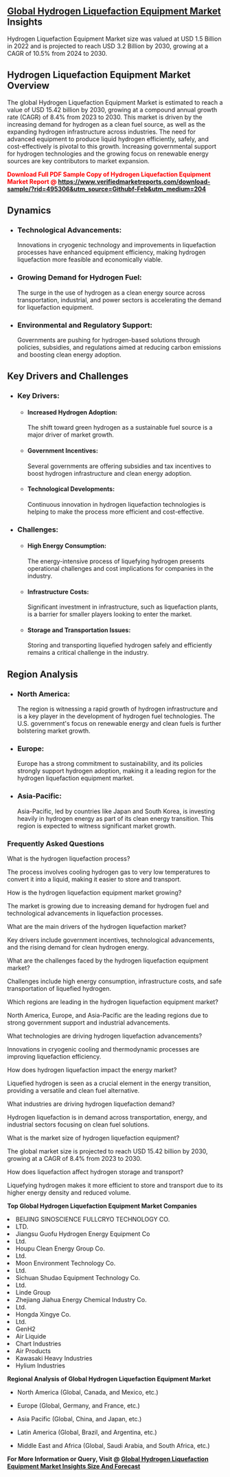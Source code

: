 <h2><a href="https://www.verifiedmarketreports.com/download-sample/?rid=495306&amp;utm_source=Githubf&amp;utm_medium=204" target="_blank">Global Hydrogen Liquefaction Equipment Market</a> Insights</h2><p>Hydrogen Liquefaction Equipment Market size was valued at USD 1.5 Billion in 2022 and is projected to reach USD 3.2 Billion by 2030, growing at a CAGR of 10.5% from 2024 to 2030.</p><p> <h2>Hydrogen Liquefaction Equipment Market Overview</h2> <p>The global Hydrogen Liquefaction Equipment Market is estimated to reach a value of USD 15.42 billion by 2030, growing at a compound annual growth rate (CAGR) of 8.4% from 2023 to 2030. This market is driven by the increasing demand for hydrogen as a clean fuel source, as well as the expanding hydrogen infrastructure across industries. The need for advanced equipment to produce liquid hydrogen efficiently, safely, and cost-effectively is pivotal to this growth. Increasing governmental support for hydrogen technologies and the growing focus on renewable energy sources are key contributors to market expansion.</p> <p><strong><p><span class=""><span style="color: #ff0000;"><strong>Download Full PDF Sample Copy of Hydrogen Liquefaction Equipment Market Report</strong> @ </span><a href="https://www.verifiedmarketreports.com/download-sample/?rid=495306&amp;utm_source=Githubf-Feb&amp;utm_medium=204" target="_blank">https://www.verifiedmarketreports.com/download-sample/?rid=495306&amp;utm_source=Githubf-Feb&amp;utm_medium=204</a></span></p></strong></p> <h2>Dynamics</h2> <ul> <li><h3>Technological Advancements:</h3> Innovations in cryogenic technology and improvements in liquefaction processes have enhanced equipment efficiency, making hydrogen liquefaction more feasible and economically viable.</li> <li><h3>Growing Demand for Hydrogen Fuel:</h3> The surge in the use of hydrogen as a clean energy source across transportation, industrial, and power sectors is accelerating the demand for liquefaction equipment.</li> <li><h3>Environmental and Regulatory Support:</h3> Governments are pushing for hydrogen-based solutions through policies, subsidies, and regulations aimed at reducing carbon emissions and boosting clean energy adoption.</li> </ul> <h2>Key Drivers and Challenges</h2> <ul> <li><h3>Key Drivers:</h3> <ul> <li><h4>Increased Hydrogen Adoption:</h4> The shift toward green hydrogen as a sustainable fuel source is a major driver of market growth.</li> <li><h4>Government Incentives:</h4> Several governments are offering subsidies and tax incentives to boost hydrogen infrastructure and clean energy adoption.</li> <li><h4>Technological Developments:</h4> Continuous innovation in hydrogen liquefaction technologies is helping to make the process more efficient and cost-effective.</li> </ul> </li> <li><h3>Challenges:</h3> <ul> <li><h4>High Energy Consumption:</h4> The energy-intensive process of liquefying hydrogen presents operational challenges and cost implications for companies in the industry.</li> <li><h4>Infrastructure Costs:</h4> Significant investment in infrastructure, such as liquefaction plants, is a barrier for smaller players looking to enter the market.</li> <li><h4>Storage and Transportation Issues:</h4> Storing and transporting liquefied hydrogen safely and efficiently remains a critical challenge in the industry.</li> </ul> </li> </ul> <h2>Region Analysis</h2> <ul> <li><h3>North America:</h3> The region is witnessing a rapid growth of hydrogen infrastructure and is a key player in the development of hydrogen fuel technologies. The U.S. government's focus on renewable energy and clean fuels is further bolstering market growth.</li> <li><h3>Europe:</h3> Europe has a strong commitment to sustainability, and its policies strongly support hydrogen adoption, making it a leading region for the hydrogen liquefaction equipment market.</li> <li><h3>Asia-Pacific:</h3> Asia-Pacific, led by countries like Japan and South Korea, is investing heavily in hydrogen energy as part of its clean energy transition. This region is expected to witness significant market growth.</li> </ul> <h3>Frequently Asked Questions</h3> <p>What is the hydrogen liquefaction process?</p> <p>The process involves cooling hydrogen gas to very low temperatures to convert it into a liquid, making it easier to store and transport.</p> <p>How is the hydrogen liquefaction equipment market growing?</p> <p>The market is growing due to increasing demand for hydrogen fuel and technological advancements in liquefaction processes.</p> <p>What are the main drivers of the hydrogen liquefaction market?</p> <p>Key drivers include government incentives, technological advancements, and the rising demand for clean hydrogen energy.</p> <p>What are the challenges faced by the hydrogen liquefaction equipment market?</p> <p>Challenges include high energy consumption, infrastructure costs, and safe transportation of liquefied hydrogen.</p> <p>Which regions are leading in the hydrogen liquefaction equipment market?</p> <p>North America, Europe, and Asia-Pacific are the leading regions due to strong government support and industrial advancements.</p> <p>What technologies are driving hydrogen liquefaction advancements?</p> <p>Innovations in cryogenic cooling and thermodynamic processes are improving liquefaction efficiency.</p> <p>How does hydrogen liquefaction impact the energy market?</p> <p>Liquefied hydrogen is seen as a crucial element in the energy transition, providing a versatile and clean fuel alternative.</p> <p>What industries are driving hydrogen liquefaction demand?</p> <p>Hydrogen liquefaction is in demand across transportation, energy, and industrial sectors focusing on clean fuel solutions.</p> <p>What is the market size of hydrogen liquefaction equipment?</p> <p>The global market size is projected to reach USD 15.42 billion by 2030, growing at a CAGR of 8.4% from 2023 to 2030.</p> <p>How does liquefaction affect hydrogen storage and transport?</p> <p>Liquefying hydrogen makes it more efficient to store and transport due to its higher energy density and reduced volume.</p> </p><p><strong>Top Global Hydrogen Liquefaction Equipment Market Companies</strong></p><div data-test-id=""><p><li>BEIJING SINOSCIENCE FULLCRYO TECHNOLOGY CO.</li><li>LTD.</li><li> Jiangsu Guofu Hydrogen Energy Equipment Co</li><li> Ltd.</li><li> Houpu Clean Energy Group Co.</li><li> Ltd.</li><li> Moon Environment Technology Co.</li><li>Ltd.</li><li> Sichuan Shudao Equipment Technology Co.</li><li> Ltd.</li><li> Linde Group</li><li> Zhejiang Jiahua Energy Chemical Industry Co.</li><li>Ltd.</li><li> Hongda Xingye Co.</li><li>Ltd.</li><li> GenH2</li><li> Air Liquide</li><li> Chart Industries</li><li> Air Products</li><li> Kawasaki Heavy Industries</li><li> Hylium Industries</li></p><div><strong>Regional Analysis of&nbsp;Global Hydrogen Liquefaction Equipment Market</strong></div><ul><li dir="ltr"><p dir="ltr">North America&nbsp;(Global, Canada, and Mexico, etc.)</p></li><li dir="ltr"><p dir="ltr">Europe (Global, Germany, and France, etc.)</p></li><li dir="ltr"><p dir="ltr">Asia Pacific&nbsp;(Global, China, and Japan, etc.)</p></li><li dir="ltr"><p dir="ltr">Latin America&nbsp;(Global, Brazil, and Argentina, etc.)</p></li><li dir="ltr">Middle East and Africa&nbsp;(Global, Saudi Arabia, and South Africa, etc.)</li></ul><p><strong>For More Information or Query, Visit @&nbsp;</strong><strong><a href="https://www.verifiedmarketreports.com/product/hydrogen-liquefaction-equipment-market/?utm_source=Githubf&amp;utm_medium=204" target="_blank">Global Hydrogen Liquefaction Equipment Market Insights Size And Forecast</a></strong></p></div>
